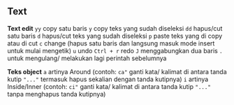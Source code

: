 ## Text
**Text edit**
`yy` copy satu baris
`y` copy teks yang sudah diseleksi
`dd` hapus/cut satu baris
`d` hapus/cut teks yang sudah diseleksi
`p` paste teks yang di copy atau di cut
`c` change (hapus satu baris dan langsung masuk mode insert untuk mulai mengetik)
`u` undo
`Ctrl + r` redo
`J` menggabungkan dua baris
`.` untuk mengulang/ melakukan lagi perintah sebelumnya

**Teks object**
`a` artinya Around (contoh: `ca"` ganti kata/ kalimat di antara tanda kutip `"..."` termasuk hapus sekalian dengan tanda kutipnya)
`i` artinya Inside/Inner (contoh: `ci"` ganti kata/ kalimat di antara tanda kutip `"..."` tanpa menghapus tanda kutipnya)